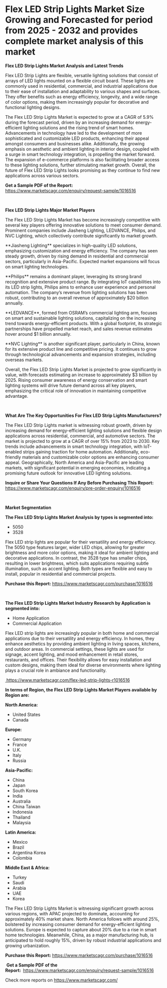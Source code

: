 <p><h1>Flex LED Strip Lights Market Size Growing and Forecasted for period from 2025 - 2032 and provides complete market analysis of this market</h1></p><p><strong>Flex LED Strip Lights Market Analysis and Latest Trends</strong></p>
<p><p>Flex LED Strip Lights are flexible, versatile lighting solutions that consist of arrays of LED lights mounted on a flexible circuit board. These lights are commonly used in residential, commercial, and industrial applications due to their ease of installation and adaptability to various shapes and surfaces. They offer benefits such as energy efficiency, longevity, and a wide range of color options, making them increasingly popular for decorative and functional lighting designs.</p><p>The Flex LED Strip Lights Market is expected to grow at a CAGR of 5.9% during the forecast period, driven by an increasing demand for energy-efficient lighting solutions and the rising trend of smart homes. Advancements in technology have led to the development of more sophisticated and customizable LED products, enhancing their appeal amongst consumers and businesses alike. Additionally, the growing emphasis on aesthetic and ambient lighting in interior design, coupled with a surge in smart technology integration, is propelling the market forward. The expansion of e-commerce platforms is also facilitating broader access to these lighting solutions, further stimulating market growth. Overall, the future of Flex LED Strip Lights looks promising as they continue to find new applications across various sectors.</p></p>
<p><strong>Get a Sample PDF of the Report:&nbsp;</strong> <a href="https://www.marketscagr.com/enquiry/request-sample/1016516?utm_campaign=1766&utm_medium=2&utm_source=Github&utm_content=ia&utm_term=21032025&utm_id=flex-led-strip-lights">https://www.marketscagr.com/enquiry/request-sample/1016516</a></p>
<p>&nbsp;</p>
<p><strong>Flex LED Strip Lights Major Market Players</strong></p>
<p><p>The Flex LED Strip Lights Market has become increasingly competitive with several key players offering innovative solutions to meet consumer demand. Prominent companies include Jiasheng Lighting, LEDVANCE, Philips, and NVC Lighting, which collectively contribute significantly to market growth.</p><p>**Jiasheng Lighting** specializes in high-quality LED solutions, emphasizing customization and energy efficiency. The company has seen steady growth, driven by rising demand in residential and commercial sectors, particularly in Asia-Pacific. Expected market expansions will focus on smart lighting technologies.</p><p>**Philips** remains a dominant player, leveraging its strong brand recognition and extensive product range. By integrating IoT capabilities into its LED strip lights, Philips aims to enhance user experience and personal automation. The company’s revenue from lighting solutions has been robust, contributing to an overall revenue of approximately $20 billion annually.</p><p>**LEDVANCE**, formed from OSRAM’s commercial lighting arm, focuses on smart and sustainable lighting solutions, capitalizing on the increasing trend towards energy-efficient products. With a global footprint, its strategic partnerships have propelled market reach, and sales revenue estimates hover around $1 billion annually.</p><p>**NVC Lighting** is another significant player, particularly in China, known for its extensive product line and competitive pricing. It continues to grow through technological advancements and expansion strategies, including overseas markets.</p><p>Overall, the Flex LED Strip Lights Market is projected to grow significantly in value, with forecasts estimating an increase to approximately $3 billion by 2025. Rising consumer awareness of energy conservation and smart lighting systems will drive future demand across all key players, emphasizing the critical role of innovation in maintaining competitive advantage.</p></p>
<p>&nbsp;</p>
<p><strong>What Are The Key Opportunities For Flex LED Strip Lights Manufacturers?</strong></p>
<p><p>The Flex LED Strip Lights market is witnessing robust growth, driven by increasing demand for energy-efficient lighting solutions and flexible design applications across residential, commercial, and automotive sectors. The market is projected to grow at a CAGR of over 15% from 2023 to 2030. Key trends include advancements in smart technology integration, with IoT-enabled strips gaining traction for home automation. Additionally, eco-friendly materials and customizable color options are enhancing consumer appeal. Geographically, North America and Asia-Pacific are leading markets, with significant potential in emerging economies, indicating a promising future outlook for innovative LED lighting solutions.</p></p>
<p><strong>Inquire or Share Your Questions If Any Before Purchasing This Report:</strong> <a href="https://www.marketscagr.com/enquiry/pre-order-enquiry/1016516?utm_campaign=1766&utm_medium=2&utm_source=Github&utm_content=ia&utm_term=21032025&utm_id=flex-led-strip-lights">https://www.marketscagr.com/enquiry/pre-order-enquiry/1016516</a></p>
<p>&nbsp;</p>
<p><strong>Market Segmentation</strong></p>
<p><strong>The Flex LED Strip Lights Market Analysis by types is segmented into:</strong></p>
<p><ul><li>5050</li><li>3528</li></ul></p>
<p><p>Flex LED strip lights are popular for their versatility and energy efficiency. The 5050 type features larger, wider LED chips, allowing for greater brightness and more color options, making it ideal for ambient lighting and decorative applications. In contrast, the 3528 type has smaller chips, resulting in lower brightness, which suits applications requiring subtle illumination, such as accent lighting. Both types are flexible and easy to install, popular in residential and commercial projects.</p></p>
<p><strong>Purchase this Report:&nbsp;</strong><a href="https://www.marketscagr.com/purchase/1016516?utm_campaign=1766&utm_medium=2&utm_source=Github&utm_content=ia&utm_term=21032025&utm_id=flex-led-strip-lights">https://www.marketscagr.com/purchase/1016516</a></p>
<p>&nbsp;</p>
<p><strong>The Flex LED Strip Lights Market Industry Research by Application is segmented into:</strong></p>
<p><ul><li>Home Application</li><li>Commercial Application</li></ul></p>
<p><p>Flex LED strip lights are increasingly popular in both home and commercial applications due to their versatility and energy efficiency. In homes, they enhance aesthetics by providing ambient lighting in living spaces, kitchens, and outdoor areas. In commercial settings, these lights are used for signage, accent lighting, and mood enhancement in retail stores, restaurants, and offices. Their flexibility allows for easy installation and custom designs, making them ideal for diverse environments where lighting plays a crucial role in ambiance and functionality.</p></p>
<p><a href="https://www.marketscagr.com/flex-led-strip-lights-r1016516?utm_campaign=1766&utm_medium=2&utm_source=Github&utm_content=ia&utm_term=21032025&utm_id=flex-led-strip-lights">&nbsp;https://www.marketscagr.com/flex-led-strip-lights-r1016516</a></p>
<p><strong>In terms of Region, the Flex LED Strip Lights Market Players available by Region are:</strong></p>
<p>
    <p> <strong> North America: </strong>
        <ul>
            <li>United States</li>
            <li>Canada</li>
        </ul>
        </p> 
    <p> <strong> Europe: </strong>
        <ul>
            <li>Germany</li>
            <li>France</li>
            <li>U.K.</li>
            <li>Italy</li>
            <li>Russia</li>
        </ul>
        </p> 
    <p> <strong> Asia-Pacific: </strong>
        <ul>
            <li>China</li>
            <li>Japan</li>
            <li>South Korea</li>
            <li>India</li>
            <li>Australia</li>
            <li>China Taiwan</li>
            <li>Indonesia</li>
            <li>Thailand</li>
            <li>Malaysia</li>
        </ul>
        </p> 
    <p> <strong> Latin America: </strong>
        <ul>
            <li>Mexico</li>
            <li>Brazil</li>
            <li>Argentina Korea</li>
            <li>Colombia</li>
        </ul>
        </p> 
    <p> <strong> Middle East & Africa: </strong>
        <ul>
            <li>Turkey</li>
            <li>Saudi</li>
            <li>Arabia</li>
            <li>UAE</li>
            <li>Korea</li>
        </ul>
    </p>
    </p>
<p><p>The Flex LED Strip Lights Market is witnessing significant growth across various regions, with APAC projected to dominate, accounting for approximately 40% market share. North America follows with around 25%, bolstered by increasing consumer demand for energy-efficient lighting solutions. Europe is expected to capture about 20% due to a rise in smart home technologies. Meanwhile, China, as a major manufacturing hub, is anticipated to hold roughly 15%, driven by robust industrial applications and growing urbanization.</p></p>
<p><strong>Purchase this Report: </strong><a href="https://www.marketscagr.com/purchase/1016516?utm_campaign=1766&utm_medium=2&utm_source=Github&utm_content=ia&utm_term=21032025&utm_id=flex-led-strip-lights">https://www.marketscagr.com/purchase/1016516</a></p>
<p>&nbsp;<strong>Get a Sample PDF of the Report:&nbsp;&nbsp;</strong><a href="https://www.marketscagr.com/enquiry/request-sample/1016516?utm_campaign=1766&utm_medium=2&utm_source=Github&utm_content=ia&utm_term=21032025&utm_id=flex-led-strip-lights">https://www.marketscagr.com/enquiry/request-sample/1016516</a></p>
<p><strong></strong></p>
<p>Check more reports on <a href="https://www.marketscagr.com/?utm_campaign=1766&utm_medium=2&utm_source=Github&utm_content=ia&utm_term=21032025&utm_id=flex-led-strip-lights">https://www.marketscagr.com/</a></p>
